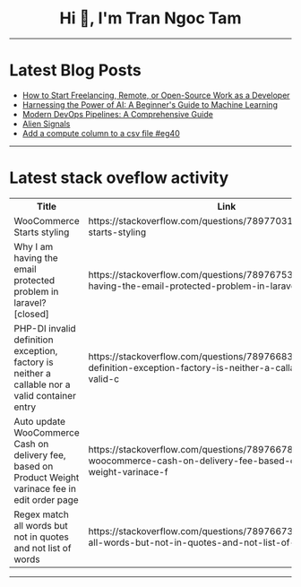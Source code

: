 <h1 align="center">Hi 👋, I'm Tran Ngoc Tam</h1>

---

# Latest Blog Posts 
<!-- BLOG-POST-LIST:START -->
- [How to Start Freelancing, Remote, or Open-Source Work as a Developer](https://dev.to/vuelancer/how-to-start-freelancing-remote-or-open-source-work-as-a-developer-1h4b)
- [Harnessing the Power of AI: A Beginner&#39;s Guide to Machine Learning](https://dev.to/vuelancer/harnessing-the-power-of-ai-a-beginners-guide-to-machine-learning-1mg6)
- [Modern DevOps Pipelines: A Comprehensive Guide](https://dev.to/vuelancer/modern-devops-pipelines-a-comprehensive-guide-13o5)
- [Alien Signals](https://dev.to/madsstoumann/alien-signals-3ni8)
- [Add a compute column to a csv file #eg40](https://dev.to/esproc_spl/add-a-compute-column-to-a-csv-file-eg40-3mbb)
<!-- BLOG-POST-LIST:END -->

---

# Latest stack oveflow activity
<table>
  <tr><th>Title</th><th>Link</th></tr>
  <!-- STACKOVERFLOW:START --><tr><td>WooCommerce Starts styling</td><td>https://stackoverflow.com/questions/78977031/woocommerce-starts-styling</td></tr><tr><td>Why I am having the email protected problem in laravel? [closed]</td><td>https://stackoverflow.com/questions/78976753/why-i-am-having-the-email-protected-problem-in-laravel</td></tr><tr><td>PHP-DI invalid definition exception, factory is neither a callable nor a valid container entry</td><td>https://stackoverflow.com/questions/78976683/php-di-invalid-definition-exception-factory-is-neither-a-callable-nor-a-valid-c</td></tr><tr><td>Auto update WooCommerce Cash on delivery fee, based on Product Weight varinace fee in edit order page</td><td>https://stackoverflow.com/questions/78976678/auto-update-woocommerce-cash-on-delivery-fee-based-on-product-weight-varinace-f</td></tr><tr><td>Regex match all words but not in quotes and not list of words</td><td>https://stackoverflow.com/questions/78976673/regex-match-all-words-but-not-in-quotes-and-not-list-of-words</td></tr><!-- STACKOVERFLOW:END -->
</table>

---



